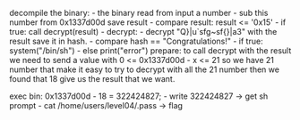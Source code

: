 decompile the binary:
    - the binary read from input a number
    - sub this number from 0x1337d00d save result
    - compare result: result <= '0x15'
    - if true: call decrypt(result)
    - decrypt:
        - decrypt "Q}|u`sfg~sf{}|a3" with the result save it in hash.
        - compare hash == "Congratulations!"
        - if true: system("/bin/sh")
        - else print("error")
prepare:
    to call decrypt with the result we need to send a value with  0 <= 0x1337d00d - x <= 21
    so we have 21 number that make it easy to try to decrypt with all the 21 number
    then we found that 18 give us the result that we want.
     
exec bin:
    0x1337d00d - 18 = 322424827;
    - write 322424827 -> get sh prompt
    - cat /home/users/level04/.pass -> flag
